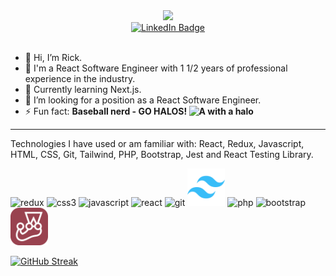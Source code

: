 <div id="header" align="center">
  <img src="https://media.giphy.com/media/M9gbBd9nbDrOTu1Mqx/giphy.gif" width="100"/>
</div>

<div id="badges" align="center">
  <a href="https://www.linkedin.com/in/rickwilliambeyer/">
    <img src="https://img.shields.io/badge/LinkedIn-blue?style=for-the-badge&logo=linkedin&logoColor=white" alt="LinkedIn Badge"/>
  </a>
</div>

<div align="center">
  <img src="https://komarev.com/ghpvc/?username=your-github-username&style=flat-square&color=blue" alt=""/>
</div>

- 👋 Hi, I’m Rick.
- 👀 I'm a React Software Engineer with 1 1/2 years of professional experience in the industry.
- 🌱 Currently learning Next.js.
- 💞️ I’m looking for a position as a React Software Engineer.
-  ⚡ Fun fact: **Baseball nerd - GO HALOS! <img src="https://deltafonts.com/wp-content/uploads/Los-Angeles-Angels-of-Anaheim-Logo.png" alt="A with a halo" width="25px" />**

---

Technologies I have used or am familiar with:
React, Redux, Javascript, HTML, CSS, Git, Tailwind, PHP, Bootstrap, Jest and React Testing Library.
<div>
  <img alt="redux" width="60px" src="https://user-images.githubusercontent.com/5834000/125217342-00180000-e286-11eb-8b7d-a3d4a39f68ff.png" />
  <img alt="css3" width="60px" src="https://user-images.githubusercontent.com/5834000/125217360-0c03c200-e286-11eb-90aa-0fa66c6c82b7.png" />
  <img alt="javascript" width="60px" src="https://user-images.githubusercontent.com/5834000/125217381-1aea7480-e286-11eb-88c7-7cbaafda9fa7.png" />
  <img alt="react" width="60px" src="https://user-images.githubusercontent.com/5834000/125217396-23db4600-e286-11eb-8cc6-2471cdc6f57a.png" />
  <img alt="git" width="60px" src="https://user-images.githubusercontent.com/5834000/125217429-36557f80-e286-11eb-84c6-05e346cebe8a.png" />
  <img alt="tailwindCSS" width="60px" src="https://github.com/devicons/devicon/blob/master/icons/tailwindcss/tailwindcss-plain.svg" />
  <img alt="php" width="60px" src="https://user-images.githubusercontent.com/5834000/125217489-68ff7800-e286-11eb-945a-db9d82dedaa4.png" />
  <img alt="bootstrap" width="60px" src="https://user-images.githubusercontent.com/5834000/125217513-774d9400-e286-11eb-992f-a9729ffdc975.png" />
  <img alt="jest" width="60px" src="https://github.com/tandpfun/skill-icons/blob/main/icons/Jest.svg" />
</div>


[![GitHub Streak](http://github-readme-streak-stats.herokuapp.com?user=rlnB2022&theme=dark&background=000000)](https://git.io/streak-stats)

